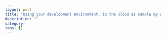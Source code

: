 ```yaml
---
layout: post
title: "Using your development environment, in the cloud as sample my website "
description: ""
category: 
tags: []
---
```

